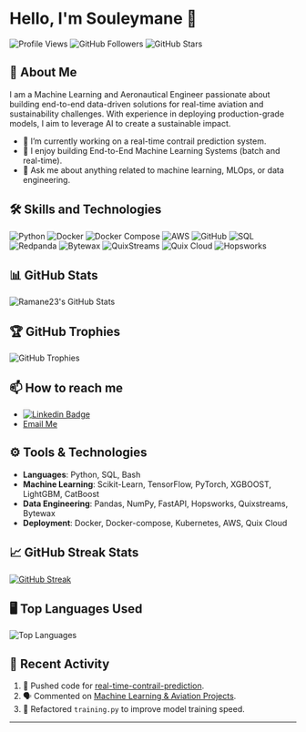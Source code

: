 # Hello, I'm Souleymane 👋
![Profile Views](https://komarev.com/ghpvc/?username=Ramane23&color=green)
![GitHub Followers](https://img.shields.io/github/followers/Ramane23?label=Followers&style=social)
![GitHub Stars](https://img.shields.io/github/stars/Ramane23?affiliations=OWNER%2CCOLLABORATOR%2CORGANIZATION_MEMBER&style=social)

## 🚀 About Me
I am a Machine Learning and Aeronautical Engineer passionate about building end-to-end data-driven solutions for real-time aviation and sustainability challenges. With experience in deploying production-grade models, I aim to leverage AI to create a sustainable impact.

- 🔭 I’m currently working on a real-time contrail prediction system.
- 🌱 I enjoy building End-to-End Machine Learning Systems (batch and real-time).
- 💬 Ask me about anything related to machine learning, MLOps, or data engineering.

## 🛠 Skills and Technologies
![Python](https://img.shields.io/badge/-Python-black?style=flat-square&logo=python)
![Docker](https://img.shields.io/badge/-Docker-black?style=flat-square&logo=docker)
![Docker Compose](https://img.shields.io/badge/-Docker_Compose-black?style=flat-square&logo=docker)
![AWS](https://img.shields.io/badge/-AWS-black?style=flat-square&logo=amazon-aws)
![GitHub](https://img.shields.io/badge/-GitHub-black?style=flat-square&logo=github)
![SQL](https://img.shields.io/badge/-SQL-black?style=flat-square&logo=postgresql)
![Redpanda](https://img.shields.io/badge/-Redpanda-black?style=flat-square&logo=redpanda)
![Bytewax](https://img.shields.io/badge/-Bytewax-black?style=flat-square&logo=bytewax)
![QuixStreams](https://img.shields.io/badge/-QuixStreams-black?style=flat-square&logo=quixstreams)
![Quix Cloud](https://img.shields.io/badge/-Quix_Cloud-black?style=flat-square&logo=quixcloud)
![Hopsworks](https://img.shields.io/badge/-Hopsworks-black?style=flat-square&logo=hopsworks)


## 📊 GitHub Stats
![Ramane23's GitHub Stats](https://github-readme-stats.vercel.app/api?username=Ramane23&show_icons=true&theme=radical)

## 🏆 GitHub Trophies
![GitHub Trophies](https://github-profile-trophy.vercel.app/?username=Ramane23&theme=onedark)

## 📫 How to reach me
- [![Linkedin Badge](https://img.shields.io/badge/-LinkedIn-blue?style=flat-square&logo=Linkedin&logoColor=white&link=https://www.linkedin.com/in/souleymane-saidou-abouba/)](https://www.linkedin.com/in/souleymane-saidou-abouba-1b49891a9/)
- [Email Me](mailto:contactsouley@gmail.com)

## ⚙️ Tools & Technologies
- **Languages**: Python, SQL, Bash
- **Machine Learning**: Scikit-Learn, TensorFlow, PyTorch, XGBOOST, LightGBM, CatBoost
- **Data Engineering**: Pandas, NumPy, FastAPI, Hopsworks, Quixstreams, Bytewax
- **Deployment**: Docker, Docker-compose, Kubernetes, AWS, Quix Cloud

## 📈 GitHub Streak Stats
[![GitHub Streak](http://github-readme-streak-stats.herokuapp.com?user=Ramane23&theme=radical)](https://git.io/streak-stats)

## 🖥 Top Languages Used
![Top Languages](https://github-readme-stats.vercel.app/api/top-langs/?username=Ramane23&layout=compact&theme=radical)

## 🎨 Recent Activity
<!--START_SECTION:activity-->
1. 💪 Pushed code for [real-time-contrail-prediction](https://github.com/Ramane23/real-time-contrail-prediction).
2. 🗣 Commented on [Machine Learning & Aviation Projects](#).
3. 🔄 Refactored `training.py` to improve model training speed.
<!--END_SECTION:activity-->

---
